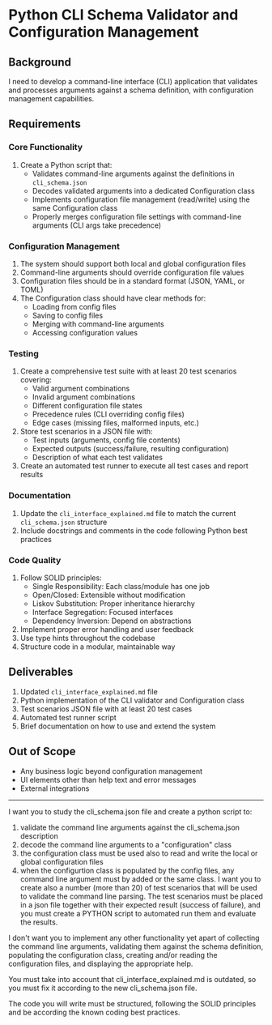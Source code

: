 # Python CLI Schema Validator and Configuration Management

## Background
I need to develop a command-line interface (CLI) application that validates and processes arguments against a schema definition, with configuration management capabilities.

## Requirements

### Core Functionality
1. Create a Python script that:
   - Validates command-line arguments against the definitions in `cli_schema.json`
   - Decodes validated arguments into a dedicated Configuration class
   - Implements configuration file management (read/write) using the same Configuration class
   - Properly merges configuration file settings with command-line arguments (CLI args take precedence)

### Configuration Management
1. The system should support both local and global configuration files
2. Command-line arguments should override configuration file values
3. Configuration files should be in a standard format (JSON, YAML, or TOML)
4. The Configuration class should have clear methods for:
   - Loading from config files
   - Saving to config files
   - Merging with command-line arguments
   - Accessing configuration values

### Testing
1. Create a comprehensive test suite with at least 20 test scenarios covering:
   - Valid argument combinations
   - Invalid argument combinations
   - Different configuration file states
   - Precedence rules (CLI overriding config files)
   - Edge cases (missing files, malformed inputs, etc.)
2. Store test scenarios in a JSON file with:
   - Test inputs (arguments, config file contents)
   - Expected outputs (success/failure, resulting configuration)
   - Description of what each test validates
3. Create an automated test runner to execute all test cases and report results

### Documentation
1. Update the `cli_interface_explained.md` file to match the current `cli_schema.json` structure
2. Include docstrings and comments in the code following Python best practices

### Code Quality
1. Follow SOLID principles:
   - Single Responsibility: Each class/module has one job
   - Open/Closed: Extensible without modification
   - Liskov Substitution: Proper inheritance hierarchy
   - Interface Segregation: Focused interfaces
   - Dependency Inversion: Depend on abstractions
2. Implement proper error handling and user feedback
3. Use type hints throughout the codebase
4. Structure code in a modular, maintainable way

## Deliverables
1. Updated `cli_interface_explained.md` file
2. Python implementation of the CLI validator and Configuration class
3. Test scenarios JSON file with at least 20 test cases
4. Automated test runner script
5. Brief documentation on how to use and extend the system

## Out of Scope
- Any business logic beyond configuration management
- UI elements other than help text and error messages
- External integrations

---------------------------------------------------------------

I want you to study the cli_schema.json file and create a python script to:
1. validate the command line arguments against the cli_schema.json description
2. decode the command line arguments to a "configuration" class
3. the configuration class must be used also to read and write the local or global configuration files
4. when the configurtion class is populated by the config files, any command line argument must by added or the same class.
I want you to create also a number (more than 20) of test scenarios that will be used to validate the command line parsing.
The test scenarios must be placed in a json file together with their expected result (success of failure), and you must create a PYTHON script to automated run them and evaluate the results. 

I don't want you to implement any other functionality yet apart of collecting the command line arguments, validating them against the schema definition, populating the configuration class, creating and/or reading the configuration files, and displaying the appropriate help.

You must take into account that cli_interface_explained.md is outdated, so you must fix it according to the new cli_schema.json file. 

The code you will write must be structured, following the SOLID principles and be according the known coding best practices. 